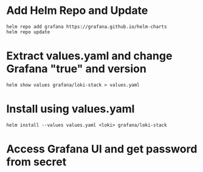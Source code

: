 # Add Helm Repo and Update
```
helm repo add grafana https://grafana.github.io/helm-charts
helm repo update
```

# Extract values.yaml and change Grafana "true" and version
```
helm show values grafana/loki-stack > values.yaml
```

# Install using values.yaml
```
helm install --values values.yaml <loki> grafana/loki-stack
```

# Access Grafana UI and get password from secret
